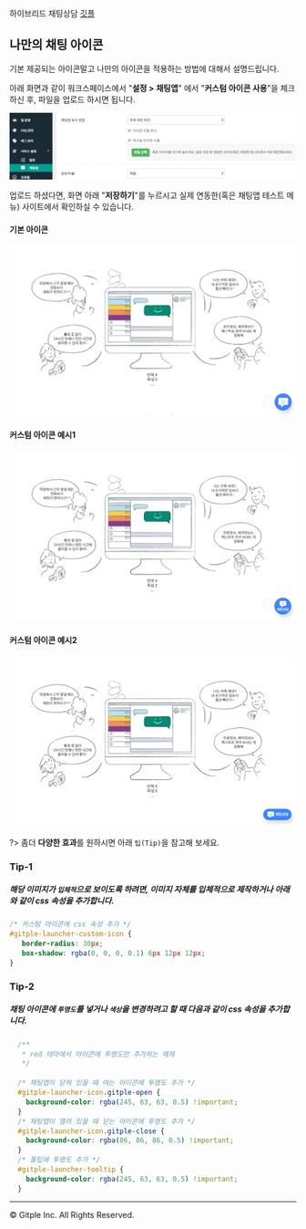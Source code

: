 하이브리드 채팅상담 [깃플](https://gitple.io)

## 나만의 채팅 아이콘

기본 제공되는 아이콘말고 나만의 아이콘을 적용하는 방법에 대해서 설명드립니다.

아래 화면과 같이 워크스페이스에서 "**설정 > 채팅앱**" 에서 "**커스텀 아이콘 사용**"을 체크하신 후, 파일을 업로드 하시면 됩니다.

![ws chat custom icon setting](./assets/images/wsSettingCustomIcon.png)


업로드 하셨다면, 화면 아래 "**저장하기**"를 누르시고 실제 연동한(혹은 채팅앱 테스트 메뉴) 사이트에서 확인하실 수 있습니다.

#### 기본 아이콘
![ws chat default icon](./assets/images/wsDefaultIcon.png)

#### 커스텀 아이콘 예시1 
![ws chat custom icon 1](./assets/images/wsCustomIcon1.png)

#### 커스텀 아이콘 예시2 
![ws chat custom icon 2](./assets/images/wsCustomIcon2.png)


?> 좀더 **다양한 효과**를 원하시면 아래 `팁(Tip)`을 참고해 보세요.

### Tip-1
##### 해당 이미지가 `입체적`으로 보이도록 하려면, 이미지 자체를 입체적으로 제작하거나 아래와 같이 css 속성을 추가합니다.

```css
/* 커스텀 아이콘에 css 속성 추가 */
#gitple-launcher-custom-icon {
   border-radius: 30px;
   box-shadow: rgba(0, 0, 0, 0.1) 6px 12px 12px;
}
```

### Tip-2
##### 채팅 아이콘에 `투명도`를 넣거나 `색상`을 변경하려고 할 때 다음과 같이 css 속성을 추가합니다. 

```css
  /**
   * red 테마에서 아이콘에 투명도만 추가하는 예제 
   */

  /* 채팅앱이 닫혀 있을 때 여는 아이콘에 투명도 추가 */
  #gitple-launcher-icon.gitple-open {
    background-color: rgba(245, 63, 63, 0.5) !important;
  }
  /* 채팅앱이 열려 있을 때 닫는 아이콘에 투명도 추가 */
  #gitple-launcher-icon.gitple-close {
    background-color: rgba(86, 86, 86, 0.5) !important;
  }
  /* 툴팁에 투명도 추가 */
  #gitple-launcher-tooltip {
    background-color: rgba(245, 63, 63, 0.5) !important;
  }
```

---

© Gitple Inc. All Rights Reserved.
